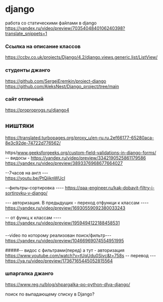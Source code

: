 # django

работа со статическими файлами в django
https://yandex.ru/video/preview/7035404840106240398?translate_snippets=1

### Ссылка на описание классов

https://ccbv.co.uk/projects/Django/4.2/django.views.generic.list/ListView/

### студенты джанго
https://github.com/SergeiEremkin/project-django<br>
https://github.com/AleksNest/Django_project/tree/main

### сайт отличный
https://proproprogs.ru/django4

## ништяки
https://translated.turbopages.org/proxy_u/en-ru.ru.2ef66177-65280aca-8e3c92de-74722d776562/

https/www.geeksforgeeks.org/custom-field-validations-in-django-forms/<br>
-- видосы - 
https://yandex.ru/video/preview/3342190525861179586<br>
https://yandex.ru/video/preview/3893376968677664027<br>

--7часов на англ ---<br>
https://youtu.be/PtQiiknWUcI

--фильтры-сортировка ----
https://qaa-engineer.ru/kak-dobavit-filtry-i-sortirovku-v-django/<br>

--- авторизация. В предыдущих - переход отфункци к классам ----<br>
https://yandex.ru/video/preview/16930559092380033243

-- от функц к классам ----<br>
https://yandex.ru/video/preview/1959494122188458531

###
--video по которому реализован поиск/фильтр---
https://yandex.ru/video/preview/10466969074554951995

#####-- видос с фильтрами(перед) а тут - авторизация 
https://www.youtube.com/watch?v=tUqUdu0Sjyc&t=758s
-- перевод --- https://ya.ru/video/preview/17367165445052815564
### шпаргалка джанго
https://www.reg.ru/blog/shpargalka-po-python-dlya-django/

поиск по выпадающему списку в Django?


